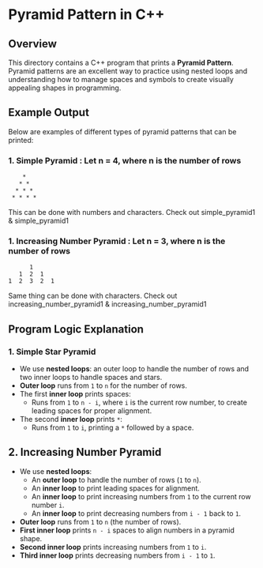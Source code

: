 # Pyramid Pattern in C++

## Overview
This directory contains a C++ program that prints a **Pyramid Pattern**. Pyramid patterns are an excellent way to practice using nested loops and understanding how to manage spaces and symbols to create visually appealing shapes in programming.

## Example Output
Below are examples of different types of pyramid patterns that can be printed:

### 1. **Simple Pyramid** : Let n = 4, where n is the number of rows
```
    *
   * *
  * * *
 * * * *
```
This can be done with numbers and characters. Check out simple_pyramid1 & simple_pyramid1

### 1. **Increasing Number Pyramid** : Let n = 3, where n is the number of rows
```
      1
   1  2  1
1  2  3  2  1
```
Same thing can be done with characters. Check out increasing_number_pyramid1 & increasing_number_pyramid1

## Program Logic Explanation

### 1. Simple Star Pyramid
- We use **nested loops**: an outer loop to handle the number of rows and two inner loops to handle spaces and stars.
- **Outer loop** runs from `1` to `n` for the number of rows.
- The first **inner loop** prints spaces:
  - Runs from `1` to `n - i`, where `i` is the current row number, to create leading spaces for proper alignment.
- The second **inner loop** prints `*`:
  - Runs from `1` to `i`, printing a `*` followed by a space.
 
## 2. Increasing Number Pyramid
- We use **nested loops**:
  - An **outer loop** to handle the number of rows (`1` to `n`).
  - An **inner loop** to print leading spaces for alignment.
  - An **inner loop** to print increasing numbers from `1` to the current row number `i`.
  - An **inner loop** to print decreasing numbers from `i - 1` back to `1`.
- **Outer loop** runs from `1` to `n` (the number of rows).
- **First inner loop** prints `n - i` spaces to align numbers in a pyramid shape.
- **Second inner loop** prints increasing numbers from `1` to `i`.
- **Third inner loop** prints decreasing numbers from `i - 1` to `1`.

